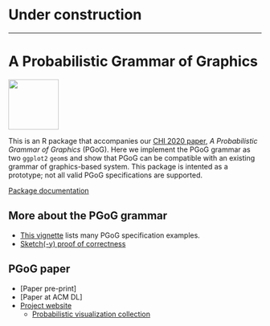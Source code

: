 # Under construction

--------

# A Probabilistic Grammar of Graphics

<img src="https://xiaoyingpu.github.io/images/pgog-thumbnail.jpg" width="100">

This is an R package that accompanies our [CHI 2020 paper](https://osf.io/dy8qv/), _A Probabilistic Grammar of Graphics_ (PGoG). Here we implement the PGoG grammar as two `ggplot2` `geom`s and show that PGoG can be compatible with an existing grammar of graphics-based system. This package is intented as a prototype; not all valid PGoG specifications are supported.

[Package documentation]()



## More about the PGoG grammar
- [This vignette]() lists many PGoG specification examples.
- [Sketch(-y) proof of correctness](https://xiaoyingpu.github.io/note/correctness-proof/)

## PGoG paper
- [Paper pre-print]
- [Paper at ACM DL]
- [Project website]()
  - [Probabilistic visualization collection]()

